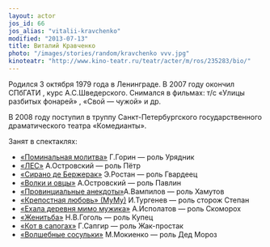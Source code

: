 ```yaml
---
layout: actor
jos_id: 66
jos_alias: "vitalii-kravchenko"
modified: "2013-07-13"
title: Виталий Кравченко
photo: "/images/stories/random/kravchenko vvv.jpg"
kinoteatr: "http://www.kino-teatr.ru/teatr/acter/m/ros/235283/bio/"
---
```


Родился 3 октября 1979 года в Ленинграде. В 2007 году окончил СПбГАТИ , курс А.С.Шведерского. Снимался в фильмах: т/с «Улицы разбитых фонарей» , «Свой — чужой» и др.

В 2008 году поступил в труппу Санкт-Петербургского государственного драматического театра «Комедианты».

Занят в спектаклях:

- [«Поминальная молитва»](97-pominalnaia-molitva.html) Г.Горин — роль Урядник
- [«ЛЕС»](91-les.html) А.Островский — роль Пётр
- [«Сирано де Бержерак»](60-sirano-de-bergerak.html) Э.Ростан — роль Гвардеец
- [«Волки и овцы»](42-volki-i-ovci.html) А.Островский — роль Павлин
- [«Провинциальные анекдоты»](71-anekdoti.html)А.Вампилов — роль Хамутов
- [«Крепостная любовь» (МуМу)](46-mumu.html) И.Тургенев — роль сторож Степан
- [«Ехала деревня мимо мужика»](45-exala-derevna-mimo-mushika.html) А.Исполатов — роль Скоморох
- [«Женитьба»](69-genitba.html) Н.В.Гоголь — роль Купец
- [«Кот в сапогах»](74-kot-v-sapogah.html) Г.Сапгир — роль Жак-простак
- [«Волшебные сосульки»](75-volshebnie-sosulki.html) М.Мокиенко — роль Дед Мороз